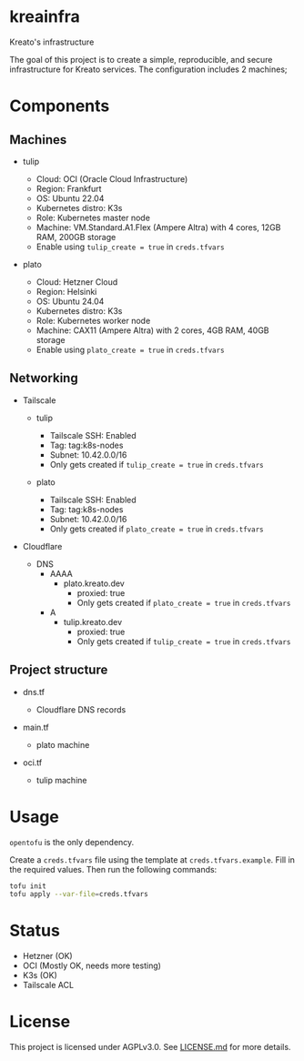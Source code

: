 # kreainfra
Kreato's infrastructure

The goal of this project is to create a simple, reproducible, and secure infrastructure for Kreato services. The configuration includes 2 machines;

# Components

## Machines

* tulip
    * Cloud: OCI (Oracle Cloud Infrastructure)
    * Region: Frankfurt
    * OS: Ubuntu 22.04
    * Kubernetes distro: K3s
    * Role: Kubernetes master node
    * Machine: VM.Standard.A1.Flex (Ampere Altra) with 4 cores, 12GB RAM, 200GB storage
    * Enable using `tulip_create = true` in `creds.tfvars`

* plato
    * Cloud: Hetzner Cloud
    * Region: Helsinki
    * OS: Ubuntu 24.04
    * Kubernetes distro: K3s
    * Role: Kubernetes worker node
    * Machine: CAX11 (Ampere Altra) with 2 cores, 4GB RAM, 40GB storage
    * Enable using `plato_create = true` in `creds.tfvars`

## Networking

* Tailscale
    * tulip
        * Tailscale SSH: Enabled
        * Tag: tag:k8s-nodes
        * Subnet: 10.42.0.0/16
        * Only gets created if `tulip_create = true` in `creds.tfvars`

    * plato
        * Tailscale SSH: Enabled
        * Tag: tag:k8s-nodes
        * Subnet: 10.42.0.0/16
        * Only gets created if `plato_create = true` in `creds.tfvars`

* Cloudflare
    * DNS
        * AAAA
            * plato.kreato.dev
                * proxied: true
                * Only gets created if `plato_create = true` in `creds.tfvars`
        * A
            * tulip.kreato.dev
                * proxied: true
                * Only gets created if `tulip_create = true` in `creds.tfvars`

## Project structure

* dns.tf
    * Cloudflare DNS records

* main.tf
    * plato machine

* oci.tf
    * tulip machine

# Usage
`opentofu` is the only dependency.

Create a `creds.tfvars` file using the template at `creds.tfvars.example`. Fill in the required values. Then run the following commands:

```bash
tofu init
tofu apply --var-file=creds.tfvars
```

# Status
* Hetzner (OK)
* OCI (Mostly OK, needs more testing)
* K3s (OK)
* Tailscale ACL

# License
This project is licensed under AGPLv3.0. See [LICENSE.md](LICENSE.md) for more details.
